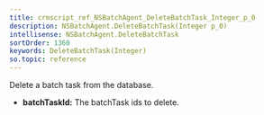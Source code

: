 ```yaml
---
title: crmscript_ref_NSBatchAgent_DeleteBatchTask_Integer_p_0
description: NSBatchAgent.DeleteBatchTask(Integer p_0)
intellisense: NSBatchAgent.DeleteBatchTask
sortOrder: 1360
keywords: DeleteBatchTask(Integer)
so.topic: reference
---
```



Delete a batch task from the database.



* **batchTaskId:** The batchTask ids to delete.


